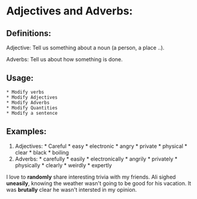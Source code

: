 # Adjectives and Adverbs:

## Definitions:

Adjective: Tell us something about a noun (a person, a place ..).

Adverbs: Tell us about how something is done.


## Usage:

    * Modify verbs
    * Modify Adjectives
    * Modify Adverbs
    * Modify Quantities
    * Modify a sentence

## Examples:

1. Adjectives:
        * Careful
        * easy
        * electronic
        * angry
        * private
        * physical
        * clear
        * black
        * boiling
2. Adverbs:
        * carefully
        * easily
        * electronically
        * angrily
        * privately
        * physically
        * clearly
        * weirdly
        * expertly

I love to **randomly** share interesting trivia with my friends.
Ali sighed **uneasily**, knowing the weather wasn't going to be good for his vacation.
It was **brutally** clear he wasn't intersted in my opinion.



